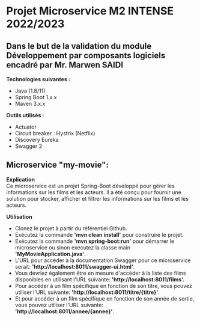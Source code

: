 # Projet Microservice M2 INTENSE 2022/2023  
## Dans le but de la validation du module Développement par composants logiciels encadré par Mr. Marwen SAIDI  
__Technologies suivantes :__  
  - Java (1.8/11)  
  - Spring Boot 1.x.x  
  - Maven 3.x.x  

__Outils utilisés :__  
  - Actuator  
  - Circuit breaker : Hystrix (Netflix)  
  - Discovery Eureka  
  - Swagger 2  

## Microservice "my-movie":  
__Explication__  
Ce microservice est un projet Spring-Boot développé pour gérer les informations sur les films et les acteurs. Il a été conçu pour fournir une solution pour stocker, afficher et filtrer les informations sur les films et les acteurs.  

__Utilisation__  
  - Clonez le projet à partir du référentiel Github.  
  - Exécutez la commande __'mvn clean install'__ pour construire le projet.  
  - Exécutez la commande __'mvn spring-boot:run'__ pour démarrer le microservice ou sinon executez la classe main __'MyMovieApplication.java'__.  
  - L'URL pour accéder à la documentation Swagger pour ce microservice serait: __'http://localhost:8011/swagger-ui.html'__.  
  - Vous devriez également être en mesure d'accéder à la liste des films disponibles en utilisant l'URL suivante: __'http://localhost:8011/films'.__  
  - Pour accéder à un film spécifique en fonction de son titre, vous pouvez utiliser l'URL suivante: __'http://localhost:8011/titre/{titre}'__.  
  - Et pour accéder à un film spécifique en fonction de son année de sortie, vous pouvez utiliser l'URL suivante: __'http://localhost:8011/annee/{annee}'__.  

